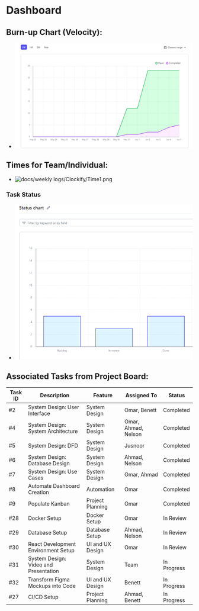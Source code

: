 # Dashboard

## Burn-up Chart (Velocity):
- ![docs/weekly logs/Burn Up Charts/burn up chart 2.png](
    https://github.com/UBCO-COSC499-Summer-2024/team-1-capstone-gradefalcon/blob/96b826b091ca75a8a5207057b0ea23d87e6a8c70/docs/weekly_logs/BurnUpCharts/BurnUpChart2.png
    )
## Times for Team/Individual:

- ![docs/weekly logs/Clockify/Time1.png](
    https://github.com/UBCO-COSC499-Summer-2024/team-1-capstone-gradefalcon/blob/96b826b091ca75a8a5207057b0ea23d87e6a8c70/docs/weekly_logs/Clockify/Time1.png
    )

### Task Status

- ![docs/weekly logs/Status/Status1.png](
    https://github.com/UBCO-COSC499-Summer-2024/team-1-capstone-gradefalcon/blob/96b826b091ca75a8a5207057b0ea23d87e6a8c70/docs/weekly_logs/Status/Status1.png
    )


## Associated Tasks from Project Board:
| Task ID | Description | Feature | Assigned To | Status |
|---------|-------------|---------|-------------|--------|
| #2 | System Design: User Interface | System Design | Omar, Benett | Completed |
| #4 | System Design: System Architecture | System Design | Omar, Ahmad, Nelson | Completed |
| #5 | System Design: DFD | System Design | Jusnoor | Completed |
| #6 | System Design: Database Design | System Design | Ahmad, Nelson | Completed |
| #7 | System Design: Use Cases | System Design | Omar, Ahmad | Completed |
| #8 | Automate Dashboard Creation | Automation | Omar | Completed |
| #9 | Populate Kanban | Project Planning | Omar | Completed |
| #28 | Docker Setup | Docker Setup | Omar | In Review |
| #29 | Database Setup | Database Setup | Ahmad, Nelson | In Review |
| #30 | React Development Environment Setup | UI and UX Design | Omar | In Review |
| #31 | System Design: Video and Presentation | System Design | Team | In Progress |
| #32 | Transform Figma Mockups into Code | UI and UX Design | Benett | In Progress |
| #27 | CI/CD Setup | Project Planning | Ahmad, Benett | In Progress |
